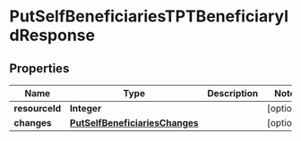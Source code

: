 # PutSelfBeneficiariesTPTBeneficiaryIdResponse

## Properties
Name | Type | Description | Notes
------------ | ------------- | ------------- | -------------
**resourceId** | **Integer** |  |  [optional]
**changes** | [**PutSelfBeneficiariesChanges**](PutSelfBeneficiariesChanges.md) |  |  [optional]
